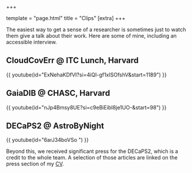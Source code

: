 +++

template = "page.html"
title = "Clips"
[extra]
+++

The easiest way to get a sense of a researcher is sometimes just to watch them give a talk about their work. Here are some of mine, including an accessible interview.

## CloudCovErr @ ITC Lunch, Harvard

{{ youtube(id="ExNehaKDfVI?si=4iQI-gf1xISOfshV&amp;start=1189") }}

## GaiaDIB @ CHASC, Harvard

{{ youtube(id="nJp4Bmsy8UE?si=c9eBiEibI8je1UO-&amp;start=98") }}

## DECaPS2 @ AstroByNight

{{ youtube(id="6arJ34boVSo ") }}


Beyond this, we received significant press for the DECaPS2, which is a credit to the whole team. A selection of those articles are linked on the press section of my [CV](/files/CV_saydjari.pdf). 